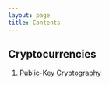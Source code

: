 ```yaml
---
layout: page
title: Contents
---
```


## Cryptocurrencies

1. [Public-Key Cryptography](../2020-3-21-cryptography1)